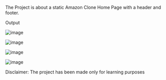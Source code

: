 The Project is about a static Amazon Clone Home Page with a header and footer.

Output

![image](https://github.com/vaishnavi1436/AmazonClone/assets/78208232/b0ca639b-0d10-4173-832b-9c34e5ac39e6)

![image](https://github.com/vaishnavi1436/AmazonClone/assets/78208232/b77ed9b9-c10b-4f54-8682-8fab59a6c9e5)

![image](https://github.com/vaishnavi1436/AmazonClone/assets/78208232/49597c12-1b2e-4169-a488-4b591f097531)

![image](https://github.com/vaishnavi1436/AmazonClone/assets/78208232/b1aeaa77-19aa-4ef4-b4da-e1c9d37ff0c2)

Disclaimer: The project has been made only for learning purposes
